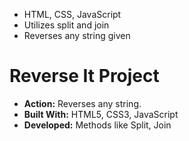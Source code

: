 
* HTML, CSS, JavaScript
* Utilizes split and join 
* Reverses any string given

# Reverse It Project
* __Action:__ Reverses any string.
* __Built With:__ HTML5, CSS3, JavaScript
* __Developed:__ Methods like Split, Join

